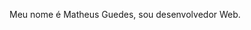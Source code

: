 Meu nome é Matheus Guedes, sou desenvolvedor Web.

<!---
matheuslguedes/matheuslguedes is a ✨ special ✨ repository because its `README.md` (this file) appears on your GitHub profile.
You can click the Preview link to take a look at your changes.
--->
